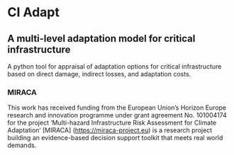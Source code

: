 # CI Adapt
## A multi-level adaptation model for critical infrastructure
A python tool for appraisal of adaptation options for critical infrastructure based on direct damage, indirect losses, and adaptation costs. 

### MIRACA
This work has received funding from the European Union’s Horizon Europe research and innovation programme under grant agreement No. 101004174 for the project ‘Multi-hazard Infrastructure Risk Assessment for Climate Adaptation’ [MIRACA] (https://miraca-project.eu) is a research project building an evidence-based decision support toolkit that meets real world demands.
